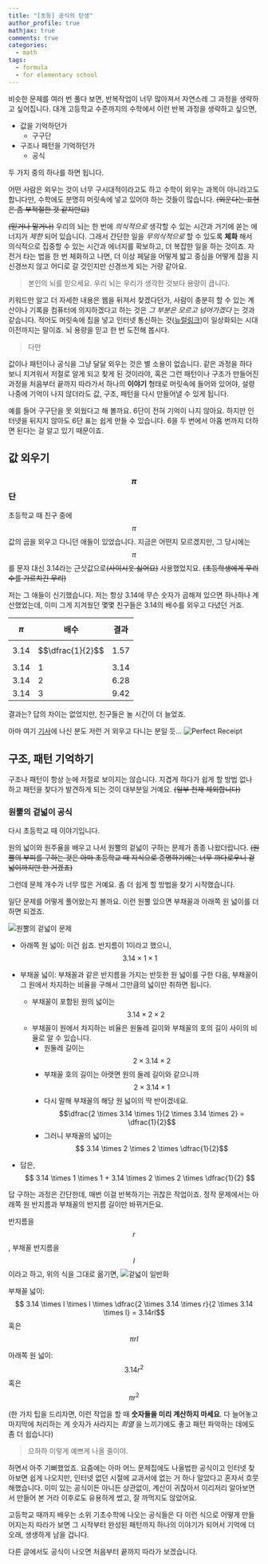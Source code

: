 ```yaml
---
title: "[초등] 공식의 탄생"
author_profile: true
mathjax: true
comments: true
categories:
  - math
tags:
  - formula
  - for elementary school
---
```


비슷한 문제를 여러 번 풀다 보면, 반복작업이 너무 많아져서 자연스레 그 과정을 생략하고 싶어집니다. 대개 고등학교 수준까지의 수학에서 이런 반복 과정을 생략하고 싶으면,

- 값을 기억하던가
  - 구구단
- 구조나 패턴을 기억하던가
  - 공식

두 가지 중의 하나를 하면 됩니다.

어떤 사람은 외우는 것이 너무 구시대적이라고도 하고 수학이 외우는 과목이 아니라고도 합니다만, 수학에도 분명히 머릿속에 넣고 있어야 하는 것들이 많습니다. ~~(외운다는 표현은 좀 부적절한 것 같지만요)~~

~~(믿거나 말거나)~~ 우리의 뇌는 한 번에 *의식적으로* 생각할 수 있는 시간과 거기에 쏟는 에너지가 *제한* 되어 있습니다. 그래서 간단한 일을 *무의식적으로* 할 수 있도록 **체화** 해서 의식적으로 집중할 수 있는 시간과 에너지를 확보하고, 더 복잡한 일을 하는 것이죠. 자전거 타는 법을 한 번 체화하고 나면, 더 이상 페달을 어떻게 밟고 중심을 어떻게 잡을 지 신경쓰지 않고 어디로 갈 것인지만 신경쓰게 되는 거랑 같아요.

> 본인의 뇌를 믿으세요. 우리 뇌는 우리가 생각한 것보다 용량이 큽니다.

키워드만 알고 더 자세한 내용은 웹을 뒤져서 찾겠다던가, 사람이 충분히 할 수 있는 계산이나 기록을 컴퓨터에 의지하겠다고 하는 것은 *그 부분은 모르고 넘어가겠다* 는 것과 같습니다. 적어도 머릿속에 칩을 넣고 인터넷 통신하는 것([뉴럴링크](https://www.neuralink.com/))이 일상화되는 시대 이전까지는 말이죠. 뇌 용량을 믿고 한 번 도전해 봅시다.

> 다만

값이나 패턴이나 공식을 그냥 달달 외우는 것은 별 소용이 없습니다. 같은 과정을 하다 보니 지겨워서 저절로 알게 되고 찾게 된 것이라야, 혹은 그런 패턴이나 구조가 만들어진 과정을 처음부터 끝까지 따라가서 하나의 **이야기** 형태로 머릿속에 들어와 있어야, 설령 나중에 기억이 나지 않더라도 값, 구조, 패턴을 다시 만들어낼 수 있게 됩니다.

예를 들어 구구단을 못 외웠다고 해 볼까요. 6단이 전혀 기억이 나지 않아요. 하지만 인터넷을 뒤지지 않아도 6단 표는 쉽게 만들 수 있습니다. 6을 두 번에서 아홉 번까지 더하면 된다는 걸 알고 있기 때문이죠.

값 외우기
--------

### $$\pi$$단
초등학교 때 친구 중에 $$\pi$$값의 곱을 외우고 다니던 애들이 있었습니다. 지금은 어떤지 모르겠지만, 그 당시에는 $$\pi$$를 문자 대신 3.14라는 근삿값으로~~(사이시옷 싫어요)~~ 사용했었지요. ~~(초등학생에게 무리수를 가르치긴 무리)~~

저는 그 애들이 신기했습니다. 저는 항상 3.14에 무슨 숫자가 곱해져 있으면 하나하나 계산했었는데, 이미 그게 지겨웠던 몇몇 친구들은 3.14의 배수를 외우고 다녔던 거죠.

|$$\pi$$ | 배수 | 결과|
|-----|---|-----|
|3.14 |$$\dfrac{1}{2}$$|1.57|
|3.14 | 1 | 3.14|
|3.14 | 2 | 6.28|
|3.14 | 3 | 9.42|

결과는? 답의 차이는 없었지만, 친구들은 놀 시간이 더 늘었죠.

아마 여기 [기사](http://www.businessinsider.com/this-person-left-a-tip-of-pi-2012-7)에 나신 분도 저런 거 외우고 다니는 분일 듯...
![Perfect Receipt](http://static6.businessinsider.com/image/500db16269bedd6872000000-618-/receipet.jpg)

구조, 패턴 기억하기
--------------

구조나 패턴이 항상 눈에 저절로 보이지는 않습니다. 지겹게 하다가 쉽게 할 방법 없나 하고 패턴을 찾다가 발견하게 되는 것이 대부분일 거예요. ~~(일부 천재 제외합니다)~~

### 원뿔의 겉넓이 공식

다시 초등학교 때 이야기입니다.

원의 넓이와 원주율을 배우고 나서 원뿔의 겉넓이 구하는 문제가 종종 나왔더랍니다. ~~(원뿔의 부피를 구하는 것은 아마 초등학교 때 지식으로 증명하기에는 너무 까다로우니 겉넓이까지만 한 거겠죠)~~

그런데 문제 개수가 너무 많은 거예요. 좀 더 쉽게 할 방법을 찾기 시작했습니다.

일단 문제를 어떻게 풀어왔는지 볼까요.
이런 원뿔 있으면 부채꼴과 아래쪽 원 넓이를 더하면 되겠죠.

![원뿔의 겉넓이 문제](https://lh3.googleusercontent.com/SSKV7XuL66JMr2NHts8XnyWK3XwhIMbVY835MigWaTGwkxypZWtsJRUibcy8z3arC2kBPwuAX9JUtDW84gBpvxCcFVc_VUASrxEwGbuoWP6CTuDkqrgLBIk1qpz5Gj4VzS9CpUKKqiKa2cjhMb_Xcd87NIwQNSYq45YhjBg5k6tLhCucm7kjIS2saBGkgrGVY1YKG4Ss5LQhakyrkUxm_yt2iteWGfYNzlSblBMX9jHtWCNjgCvkUkZVsiXHHMcjo4MdZZDGCmbaU3NvrRzVvmx3jHRbjV14hUz2k7VHqyxgDfVncgxhOEriIF0cr8DV8PBCIwlxStym1Sl4uTCGKbfgZL1UhX_WdhQW2IkFvAjB1lTKh6B2QpBddto7dhn6yS2DzSrpTid637XS8nyqZRuucHp1DNVmMeRPiG5oyJ4KS2DawO-kYnyRWp6amccFnUp9Y34uy_FH2rvxc7a73sLL9HwwhiAuPSKik5-g3eupSqi8NA2bfHlKpxt4KUYEB3-GU1rg4IFX3y0YmAGxUZ5K8WzmYKLronaKeXNiR6N1xuZHJ08y0cxMHsolmbtvdp3a_XXo2nW6VLHIRq2uKyUvf6KJh1m4HzA8WfKFJl-5GRqb7_b-eHLgutMuCTGSfSqRH0SvffWIc1fNwOaQQoHbZPovgsf5-XZ3NelsCmIU=w1301-h644-no)

- 아래쪽 원 넓이: 이건 쉽죠. 반지름이 1이라고 했으니, $$ 3.14 \times 1 \times 1 $$

- 부채꼴 넓이: 부채꼴과 같은 반지름을 가지는 반듯한 원 넓이를 구한 다음, 부채꼴이 그 원에서 차지하는 비율을 구해서 그만큼의 넓이만 취하면 됩니다.
  - 부채꼴이 포함된 원의 넓이는 $$ 3.14 \times 2 \times 2$$
  - 부채꼴이 원에서 차지하는 비율은 원둘레 길이와 부채꼴의 호의 길이 사이의 비율로 알 수 있습니다.
    - 원둘레 길이는 $$ 2 \times 3.14 \times 2 $$
    - 부채꼴 호의 길이는 아랫면 원의 둘레 길이와 같으니까 $$ 2 \times 3.14 \times 1 $$
    - 다시 말해 부채꼴의 해당 원 넓이의 딱 반이겠네요. $$\dfrac{2 \times 3.14 \times 1}{2 \times 3.14 \times 2} = \dfrac{1}{2}$$
    - 그러니 부채꼴의 넓이는 $$ 3.14 \times 2 \times 2 \times \dfrac{1}{2}$$
- 답은, $$ 3.14 \times 1 \times 1 + 3.14 \times 2 \times 2 \times \dfrac{1}{2} $$

답 구하는 과정은 간단한데, 매번 이걸 반복하기는 귀찮은 작업이죠. 정작 문제에서는 아래쪽 원 반지름과 부채꼴의 반지름 길이만 바뀌거든요.

반지름을 $$r$$, 부채꼴 반지름을 $$l$$이라고 하고, 위의 식을 그대로 옮기면,
![겉넓이 일반화](https://lh3.googleusercontent.com/oVd5VpZiiVnguMOqxrWTeHlmBCoXoZBJMafC6mpWNvMfXSy9KCYR1MfOAcv6zZY-RTE4-jwlZSn0EL3kSyxizKngdESHERN9g9KLU6re9FKbChf2MdM3tobok3G4IH6pjc4LojBKit_KnBVnrqtflfyM6ehiSubtDzc-dXyW8nZq89ZGbLPvFFWwWW2etWmj-dBEnjrSkwZ54oAm23_G0zChejFczTtpqDjEzDqMI-GwP8xXCHRab1AfoE6VPpy3shIJ1GpArn5iv4Y8XtHBpGwK21BGwNEZ9tCfojMKIkwoQtFTmWLb3fpXxww0wXDvmzVQ0lxIwIeSqGPRbuTQOpljUDFVnm_E2fLHe21LQ0D587nBm7MtSIFT1B6WrVxK8iOc-iUpPPORDJn-pCbgLXurAvUIZRqd9uTqJFpPUigoK9oZnm2Sci-VYOOyGImtRPmwXcQmOPQ72UJMT4OOn54cUE6FVMLclU7CXiSv9mh0AnkrUm-utOjv-qoKgRWr7QNBeaORE9wUlXc08oYJ3ve417I-zD18DdVrOZIl4OnvDwhEfXUBBLLXGMC9W7jCI-kw3N6QaPFgI2knsVk0zoc9ijXdHv7sVj78gJpAgbJBqw_ORYG0wuw8D77vUvyxUq6vwUVALNPcjB_Ee-VYYnS8QX1z8yrLIHCKItBC3vYI=w1288-h683-no)

부채꼴 넓이: $$ 3.14 \times l \times l \times \dfrac{2 \times 3.14 \times r}{2 \times 3.14 \times l} = 3.14rl$$ 혹은 $$\pi rl$$

아래쪽 원 넓이: $$3.14r^2$$ 혹은 $$\pi r^2$$

(한 가지 팁을 드리자면, 이런 작업을 할 때 **숫자들을 미리 계산하지 마세요**. 다 늘어놓고 마지막에 처리하는 게 숫자가 사라지는 *희열* 을 느끼기에도 좋고 패턴 파악하는 데에도 좀 더 쉽습니다)

> 으하하 이렇게 예쁘게 나올 줄이야.

하면서 아주 기뻐했었죠. 요즘에는 아마 어느 문제집에도 나올법한 공식이고 인터넷 찾아보면 쉽게 나오지만, 인터넷 없던 시절에 교과서에 없는 거 하나 알았다고 혼자서 흐뭇해했습니다. 이미 있는 공식이든 아니든 상관없이, 계산이 귀찮아서 이리저리 알아보면서 만들어 본 거라 이후로도 유용하게 썼고, 잘 까먹지도 않았어요.

고등학교 때까지 배우는 소위 기초수학에 나오는 공식들은 다 이런 식으로 어떻게 만들어지는지 따라가 보면 그 시작부터 완성된 패턴까지 하나의 이야기가 되어서 기억에 더 오래, 생생하게 남을 겁니다.

다른 글에서도 공식이 나오면 처음부터 끝까지 따라가 보겠습니다.
